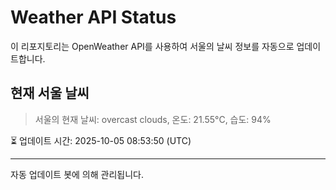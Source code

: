 
# Weather API Status

이 리포지토리는 OpenWeather API를 사용하여 서울의 날씨 정보를 자동으로 업데이트합니다.

## 현재 서울 날씨
> 서울의 현재 날씨: overcast clouds, 온도: 21.55°C, 습도: 94%

⏳ 업데이트 시간: 2025-10-05 08:53:50 (UTC)

---
자동 업데이트 봇에 의해 관리됩니다.
